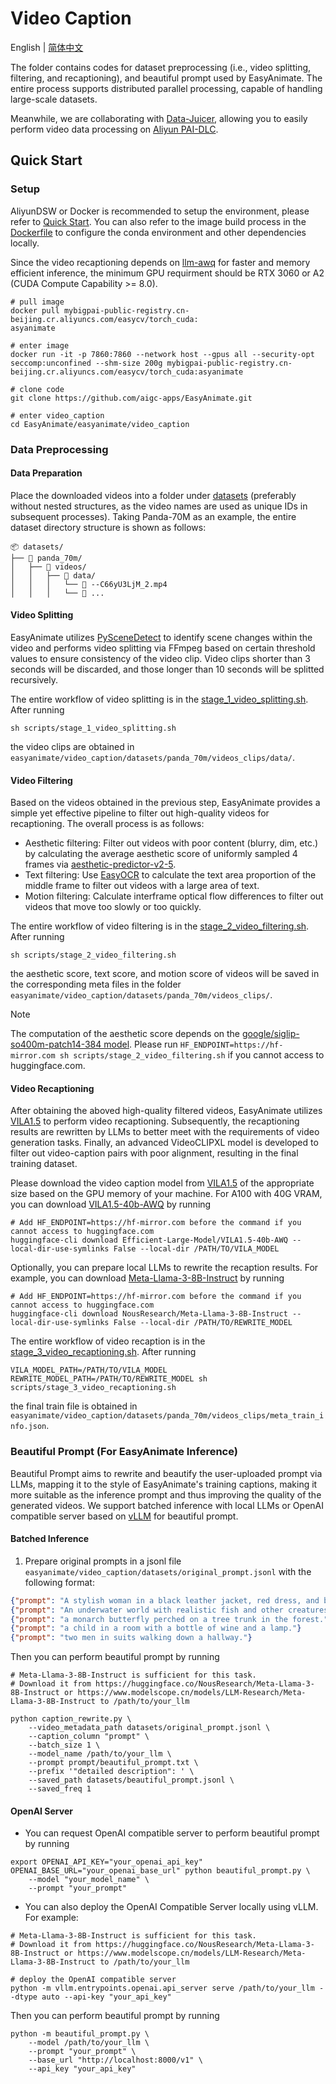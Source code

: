 # Video Caption
English | [简体中文](./README_zh-CN.md)

The folder contains codes for dataset preprocessing (i.e., video splitting, filtering, and recaptioning), and beautiful prompt used by EasyAnimate.
The entire process supports distributed parallel processing, capable of handling large-scale datasets.

Meanwhile, we are collaborating with [Data-Juicer](https://github.com/modelscope/data-juicer/blob/main/docs/DJ_SORA.md),
allowing you to easily perform video data processing on [Aliyun PAI-DLC](https://help.aliyun.com/zh/pai/user-guide/video-preprocessing/).

## Quick Start

### Setup
AliyunDSW or Docker is recommended to setup the environment, please refer to [Quick Start](../../README.md#quick-start).
You can also refer to the image build process in the [Dockerfile](../../Dockerfile.ds) to configure the conda environment and other dependencies locally.

Since the video recaptioning depends on [llm-awq](https://github.com/mit-han-lab/llm-awq) for faster and memory efficient inference,
the minimum GPU requirment should be RTX 3060 or A2 (CUDA Compute Capability >= 8.0).

```shell
# pull image
docker pull mybigpai-public-registry.cn-beijing.cr.aliyuncs.com/easycv/torch_cuda:
asyanimate

# enter image
docker run -it -p 7860:7860 --network host --gpus all --security-opt seccomp:unconfined --shm-size 200g mybigpai-public-registry.cn-beijing.cr.aliyuncs.com/easycv/torch_cuda:asyanimate

# clone code
git clone https://github.com/aigc-apps/EasyAnimate.git

# enter video_caption
cd EasyAnimate/easyanimate/video_caption
```

### Data Preprocessing
#### Data Preparation
Place the downloaded videos into a folder under [datasets](./datasets/) (preferably without nested structures, as the video names are used as unique IDs in subsequent processes).
Taking Panda-70M as an example, the entire dataset directory structure is shown as follows:
```
📦 datasets/
├── 📂 panda_70m/
│   ├── 📂 videos/
│   │   ├── 📂 data/
│   │   │   └── 📄 --C66yU3LjM_2.mp4
│   │   │   └── 📄 ...
```

#### Video Splitting
EasyAnimate utilizes [PySceneDetect](https://github.com/Breakthrough/PySceneDetect) to identify scene changes within the video
and performs video splitting via FFmpeg based on certain threshold values to ensure consistency of the video clip.
Video clips shorter than 3 seconds will be discarded, and those longer than 10 seconds will be splitted recursively.

The entire workflow of video splitting is in the [stage_1_video_splitting.sh](./scripts/stage_1_video_splitting.sh).
After running
```shell
sh scripts/stage_1_video_splitting.sh
```
the video clips are obtained in `easyanimate/video_caption/datasets/panda_70m/videos_clips/data/`.

#### Video Filtering
Based on the videos obtained in the previous step, EasyAnimate provides a simple yet effective pipeline to filter out high-quality videos for recaptioning.
The overall process is as follows:

- Aesthetic filtering: Filter out videos with poor content (blurry, dim, etc.) by calculating the average aesthetic score of uniformly sampled 4 frames via [aesthetic-predictor-v2-5](https://github.com/discus0434/aesthetic-predictor-v2-5).
- Text filtering: Use [EasyOCR](https://github.com/JaidedAI/EasyOCR) to calculate the text area proportion of the middle frame to filter out videos with a large area of text.
- Motion filtering: Calculate interframe optical flow differences to filter out videos that move too slowly or too quickly.

The entire workflow of video filtering is in the [stage_2_video_filtering.sh](./scripts/stage_2_video_filtering.sh).
After running
```shell
sh scripts/stage_2_video_filtering.sh
```
the aesthetic score, text score, and motion score of videos will be saved in the corresponding meta files in the folder `easyanimate/video_caption/datasets/panda_70m/videos_clips/`.

> [!NOTE]
> The computation of the aesthetic score depends on the [google/siglip-so400m-patch14-384 model](https://huggingface.co/google/siglip-so400m-patch14-384).
Please run `HF_ENDPOINT=https://hf-mirror.com sh scripts/stage_2_video_filtering.sh` if you cannot access to huggingface.com.


#### Video Recaptioning
After obtaining the aboved high-quality filtered videos, EasyAnimate utilizes [VILA1.5](https://github.com/NVlabs/VILA) to perform video recaptioning. 
Subsequently, the recaptioning results are rewritten by LLMs to better meet with the requirements of video generation tasks. 
Finally, an advanced VideoCLIPXL model is developed to filter out video-caption pairs with poor alignment, resulting in the final training dataset.

Please download the video caption model from [VILA1.5](https://huggingface.co/collections/Efficient-Large-Model/vila-on-pre-training-for-visual-language-models-65d8022a3a52cd9bcd62698e) of the appropriate size based on the GPU memory of your machine.
For A100 with 40G VRAM, you can download [VILA1.5-40b-AWQ](https://huggingface.co/Efficient-Large-Model/VILA1.5-40b-AWQ) by running
```shell
# Add HF_ENDPOINT=https://hf-mirror.com before the command if you cannot access to huggingface.com
huggingface-cli download Efficient-Large-Model/VILA1.5-40b-AWQ --local-dir-use-symlinks False --local-dir /PATH/TO/VILA_MODEL
```

Optionally, you can prepare local LLMs to rewrite the recaption results.
For example, you can download [Meta-Llama-3-8B-Instruct](https://huggingface.co/NousResearch/Meta-Llama-3-8B-Instruct) by running
```shell
# Add HF_ENDPOINT=https://hf-mirror.com before the command if you cannot access to huggingface.com
huggingface-cli download NousResearch/Meta-Llama-3-8B-Instruct --local-dir-use-symlinks False --local-dir /PATH/TO/REWRITE_MODEL
```

The entire workflow of video recaption is in the [stage_3_video_recaptioning.sh](./scripts/stage_3_video_recaptioning.sh).
After running
```shell
VILA_MODEL_PATH=/PATH/TO/VILA_MODEL REWRITE_MODEL_PATH=/PATH/TO/REWRITE_MODEL sh scripts/stage_3_video_recaptioning.sh
``` 
the final train file is obtained in `easyanimate/video_caption/datasets/panda_70m/videos_clips/meta_train_info.json`.


### Beautiful Prompt (For EasyAnimate Inference)
Beautiful Prompt aims to rewrite and beautify the user-uploaded prompt via LLMs, mapping it to the style of EasyAnimate's training captions,
making it more suitable as the inference prompt and thus improving the quality of the generated videos.
We support batched inference with local LLMs or OpenAI compatible server based on [vLLM](https://github.com/vllm-project/vllm) for beautiful prompt.

#### Batched Inference
1. Prepare original prompts in a jsonl file `easyanimate/video_caption/datasets/original_prompt.jsonl` with the following format:
```json
{"prompt": "A stylish woman in a black leather jacket, red dress, and boots walks confidently down a damp Tokyo street."}
{"prompt": "An underwater world with realistic fish and other creatures of the sea."}
{"prompt": "a monarch butterfly perched on a tree trunk in the forest."}
{"prompt": "a child in a room with a bottle of wine and a lamp."}
{"prompt": "two men in suits walking down a hallway."}
```

Then you can perform beautiful prompt by running
```shell
# Meta-Llama-3-8B-Instruct is sufficient for this task.
# Download it from https://huggingface.co/NousResearch/Meta-Llama-3-8B-Instruct or https://www.modelscope.cn/models/LLM-Research/Meta-Llama-3-8B-Instruct to /path/to/your_llm

python caption_rewrite.py \
    --video_metadata_path datasets/original_prompt.jsonl \
    --caption_column "prompt" \
    --batch_size 1 \
    --model_name /path/to/your_llm \
    --prompt prompt/beautiful_prompt.txt \
    --prefix '"detailed description": ' \
    --saved_path datasets/beautiful_prompt.jsonl \
    --saved_freq 1
```

#### OpenAI Server
+ You can request OpenAI compatible server to perform beautiful prompt by running
```shell
export OPENAI_API_KEY="your_openai_api_key" OPENAI_BASE_URL="your_openai_base_url" python beautiful_prompt.py \
    --model "your_model_name" \
    --prompt "your_prompt"
```
+ You can also deploy the OpenAI Compatible Server locally using vLLM. For example:
```shell
# Meta-Llama-3-8B-Instruct is sufficient for this task.
# Download it from https://huggingface.co/NousResearch/Meta-Llama-3-8B-Instruct or https://www.modelscope.cn/models/LLM-Research/Meta-Llama-3-8B-Instruct to /path/to/your_llm

# deploy the OpenAI compatible server
python -m vllm.entrypoints.openai.api_server serve /path/to/your_llm --dtype auto --api-key "your_api_key"
```

Then you can perform beautiful prompt by running
```shell
python -m beautiful_prompt.py \
    --model /path/to/your_llm \
    --prompt "your_prompt" \
    --base_url "http://localhost:8000/v1" \
    --api_key "your_api_key"
```
